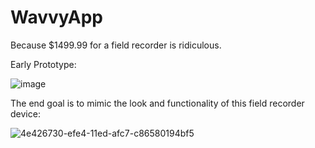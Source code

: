 # WavvyApp

Because $1499.99 for a field recorder is ridiculous.

Early Prototype:

![image](https://github.com/james-kaddissi/WavvyApp/assets/57579237/cc42e3b2-82c9-4c91-a912-368ca79c331f)


The end goal is to mimic the look and functionality of this field recorder device: 

![4e426730-efe4-11ed-afc7-c86580194bf5](https://github.com/james-kaddissi/WavvyApp/assets/57579237/c3ca79a0-e76f-4f38-9e0f-50d2cb2f717f)
